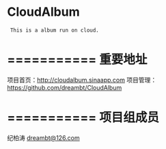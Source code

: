 CloudAlbum
=======================================
     This is a album run on cloud.

===========
重要地址
===========

项目首页：http://cloudalbum.sinaapp.com
项目管理：https://github.com/dreambt/CloudAlbum



===========
项目组成员
===========

纪柏涛
dreambt@126.com


